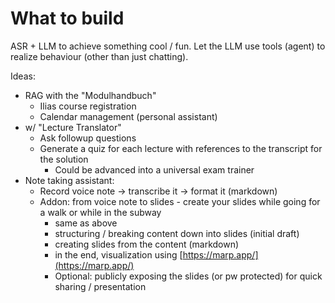 # What to build

ASR + LLM to achieve something cool / fun. Let the LLM use tools (agent) to realize behaviour (other than just chatting).

Ideas:
- RAG with the "Modulhandbuch"
  - Ilias course registration
  - Calendar management (personal assistant)
- w/ "Lecture Translator"
  - Ask followup questions
  - Generate a quiz for each lecture with references to the transcript for the solution
    - Could be advanced into a universal exam trainer
- Note taking assistant:
  - Record voice note -> transcribe it -> format it (markdown)
  - Addon: from voice note to slides - create your slides while going for a walk or while in the subway
    - same as above
    - structuring / breaking content down into slides (initial draft)
    - creating slides from the content (markdown)
    - in the end, visualization using [https://marp.app/](https://marp.app/)
    - Optional: publicly exposing the slides (or pw protected) for quick sharing / presentation